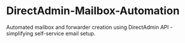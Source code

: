 # DirectAdmin-Mailbox-Automation
Automated mailbox and forwarder creation using DirectAdmin API - simplifying self-service email setup.
